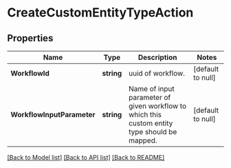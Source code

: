 # CreateCustomEntityTypeAction

## Properties
Name | Type | Description | Notes
------------ | ------------- | ------------- | -------------
**WorkflowId** | **string** | uuid of workflow.  | [default to null]
**WorkflowInputParameter** | **string** | Name of input parameter of given workflow to which this custom entity type should be mapped.  | [default to null]

[[Back to Model list]](../README.md#documentation-for-models) [[Back to API list]](../README.md#documentation-for-api-endpoints) [[Back to README]](../README.md)


